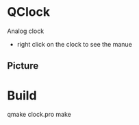 # QClock
Analog clock 

- right click on the clock to see the manue

## Picture


# Build
qmake clock.pro
make


